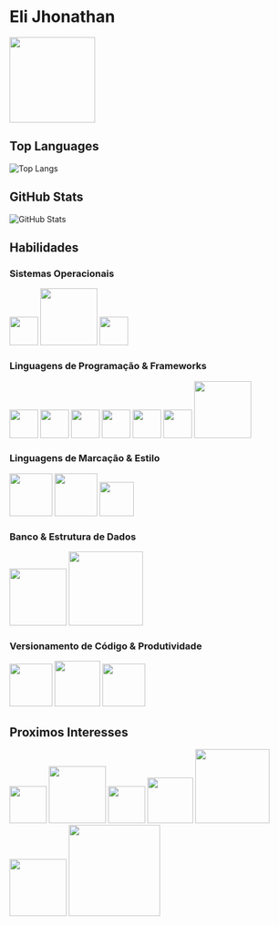 # Eli Jhonathan
<a href="https://www.linkedin.com/in/eli-jhonathan-577a181a3/" target="_blank">
<img width="150px" src="https://th.bing.com/th/id/R.ef2f3c0ea2d1116f00a5bc56b8c066ce?rik=GYaDoFewrbjMYA&riu=http%3a%2f%2f1000marcas.net%2fwp-content%2fuploads%2f2020%2f01%2fLogo-Linkedin.png&ehk=S4bpGdTYO0hvPM28u%2bFMX4ma7sBWXFdx85iEGZWSx1I%3d&risl=&pid=ImgRaw&r=0">
</a>

## Top Languages
![Top Langs](https://github-readme-stats-git-masterrstaa-rickstaa.vercel.app/api/top-langs/?username=elijhonathan&layout=compact&bg_color=000&border_color=00FF00&title_color=A020F0&text_color=FFF)

## GitHub Stats
![GitHub Stats](https://github-readme-stats.vercel.app/api?username=elijhonathan&theme=highcontrast&bg_color=000&border_color=00FF00&show_icons=true&icon_color=00FF00&title_color=A020F0&text_color=FF6347)

## Habilidades

### Sistemas Operacionais
<span>
<img width="50px" src="https://th.bing.com/th/id/R.087592d687f2b81f5d8e0560eac9c106?rik=JOLI%2bzvaRIXDgA&riu=http%3a%2f%2fwww.pngall.com%2fwp-content%2fuploads%2f2%2fWindows-Logo-PNG-Images.png&ehk=noVcICuMo3s8pUnPsTRXyyBMfkH8NOopcBvXjZewrPA%3d&risl=&pid=ImgRaw&r=0">
<img width="100px" src="https://logosmarcas.net/wp-content/uploads/2020/09/Linux-Simbolo.png">
<img width="50px" src="https://th.bing.com/th/id/R.15539ff92ba466e78223b4a29c06fc12?rik=Li2RmtQHbxt7HQ&pid=ImgRaw&r=0"></span><br>

### Linguagens de Programação & Frameworks
<span>
<img width="50px" src="https://www.pngkit.com/png/full/101-1010012_download-png.png">
<img width="50px" src="https://www.pngkit.com/png/full/534-5342172_c-language-course-c-logo.png">
<img width="50px" src="https://seeklogo.com/images/C/c-logo-A44DB3D53C-seeklogo.com.png">
<img width="50px" src="https://brandslogos.com/wp-content/uploads/images/large/python-logo.png">
<img width="50px" src="https://upload.wikimedia.org/wikipedia/commons/6/6a/JavaScript-logo.png">
<img width="50px" src="https://www.senet.nl/wp-content/uploads/2021/03/NET_Logo.png">
<img width="100px" src="https://download.logo.wine/logo/Node.js/Node.js-Logo.wine.png"> 
</span>

### Linguagens de Marcação & Estilo
<span>
<img width="75px" src="https://th.bing.com/th/id/OIP.plSzXcrnJe39y9-UZqu1gwHaEj?rs=1&pid=ImgDetMain">
<img width="75px" src="https://th.bing.com/th/id/R.cae1b4f6b223fe5a7bb712b680cffa67?rik=DpBcDgsVsaTpvQ&riu=http%3a%2f%2fassets.stickpng.com%2fthumbs%2f5847f5bdcef1014c0b5e489c.png&ehk=ce9Og%2fYuXZic%2fTWR15NzqGIfTXj2rnuAd3m00U%2fIAWU%3d&risl=&pid=ImgRaw&r=0">
<img width="60px" src="https://logospng.org/download/css-3/logo-css-3-2048.png">
</span>

### Banco & Estrutura de Dados
<span>
<img width="100px" src="https://brandslogos.com/wp-content/uploads/images/large/mysql-logo-1.png">
<img width="130px" src="https://logodix.com/logo/1593265.png">
</span>

### Versionamento de Código & Produtividade
<span>
<img width="75px" src="https://icon-library.com/images/github-icon-white/github-icon-white-6.jpg">
<img width="80px" src="https://www.sensioffice.com/expertise/git/git-001-v01-red-1000x750.png">
<img width="75px" src="https://upload.wikimedia.org/wikipedia/commons/thumb/e/e9/Notion-logo.svg/1024px-Notion-logo.svg.png">
</span>

## Proximos Interesses
<span>
<img width="65px" src="https://static.vecteezy.com/system/resources/previews/022/424/590/original/java-logo-editorial-free-vector.jpg">
<img width="100px" src="https://logodownload.org/wp-content/uploads/2016/10/php-logo-4.png">
<img width="65px" src="https://upload.wikimedia.org/wikipedia/commons/thumb/4/4c/Typescript_logo_2020.svg/1200px-Typescript_logo_2020.svg.png">
<img width="80px" src="https://lh6.googleusercontent.com/lL8897gat-qHdewSnz-dxZ-mh-JkICqa8XqbdhvGcyYGeeInmZCFFnzub2CiysD0TzXW64w2OueRRYcywop2G41lfPHJSEk9WKkN0qtX3DAh9kft7IDwV-e8SwfccTsCEeNvzYlm">
<img width="130px" src="https://pluspng.com/img-png/react-logo-png-react-js-logo-history-design-history-and-evolution-5500x3094.png">
<img width="100px" src="https://devoncroft.com/wp-content/uploads/2019/08/AWS-Logo.png">
<img width="160px" src="https://download.logo.wine/logo/Microsoft_Azure/Microsoft_Azure-Logo.wine.png">

  
</span>
